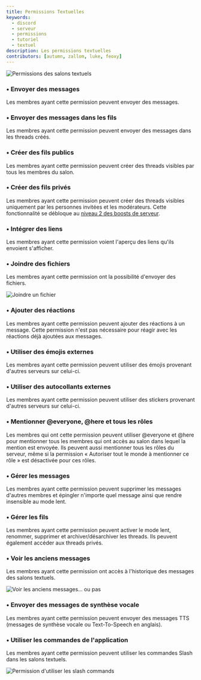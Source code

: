 ```yaml
---
title: Permissions Textuelles
keywords:
  - discord
  - serveur
  - permissions
  - tutoriel
  - textuel
description: Les permissions textuelles
contributors: [autumn, zallom, luke, feoxy]
---
```


![Permissions des salons textuels](https://i.dfr.gg/bJzZ.png)

### • Envoyer des messages

Les membres ayant cette permission peuvent envoyer des messages.

### • Envoyer des messages dans les fils

Les membres ayant cette permission peuvent envoyer des messages dans les threads créés.

### • Créer des fils publics

Les membres ayant cette permission peuvent créer des threads visibles par tous les membres du salon.

### • Créer des fils privés

Les membres ayant cette permission peuvent créer des threads visibles uniquement par les personnes invitées et les modérateurs. Cette fonctionnalité se débloque au [niveau 2 des boosts de serveur](https://dfr.gg/wiki/nitro-jeux/boost-serveur/boost/).

### • Intégrer des liens

Les membres ayant cette permission voient l'aperçu des liens qu'ils envoient s'afficher.

### • Joindre des fichiers

Les membres ayant cette permission ont la possibilité d'envoyer des fichiers.

![Joindre un fichier](https://i.dfr.gg/Lzd.png)

### • Ajouter des réactions

Les membres ayant cette permission peuvent ajouter des réactions à un message. Cette permission n'est pas nécessaire pour réagir avec les réactions déjà ajoutées aux messages.

### • Utiliser des émojis externes

Les membres ayant cette permission peuvent utiliser des émojis provenant d'autres serveurs sur celui-ci.

### • Utiliser des autocollants externes

Les membres ayant cette permission peuvent utiliser des stickers provenant d'autres serveurs sur celui-ci.

### • Mentionner @everyone, @here et tous les rôles

Les membres qui ont cette permission peuvent utiliser @everyone et @here pour mentionner tous les membres qui ont accès au salon dans lequel la mention est envoyée. Ils peuvent aussi mentionner tous les rôles du serveur, même si la permission « Autoriser tout le monde à mentionner ce rôle » est désactivée pour ces rôles.

### • Gérer les messages

Les membres ayant cette permission peuvent supprimer les messages d'autres membres et épingler n'importe quel message ainsi que rendre insensible au mode lent.

### • Gérer les fils

Les membres ayant cette permission peuvent activer le mode lent, renommer, supprimer et archiver/désarchiver les threads. Ils peuvent également accéder aux threads privés.

### • Voir les anciens messages

Les membres ayant cette permission ont accès à l'historique des messages des salons textuels.

![Voir les anciens messages... ou pas](https://i.dfr.gg/ail.png)

### • Envoyer des messages de synthèse vocale

Les membres ayant cette permission peuvent envoyer des messages TTS (messages de synthèse vocale ou Text-To-Speech en anglais).

### • Utiliser les commandes de l'application

Les membres ayant cette permission peuvent utiliser les commandes Slash dans les salons textuels.

![Permission d'utiliser les slash commands](https://i.dfr.gg/xr5k.png)
